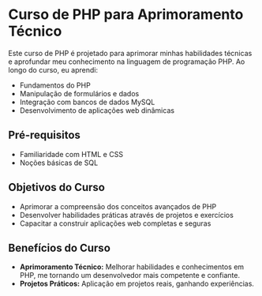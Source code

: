 # Curso de PHP para Aprimoramento Técnico

Este curso de PHP é projetado para aprimorar minhas habilidades técnicas e aprofundar meu conhecimento na linguagem de programação PHP. Ao longo do curso, eu aprendi:

- Fundamentos do PHP
- Manipulação de formulários e dados
- Integração com bancos de dados MySQL
- Desenvolvimento de aplicações web dinâmicas

## Pré-requisitos

- Familiaridade com HTML e CSS
- Noções básicas de SQL

## Objetivos do Curso

- Aprimorar a compreensão dos conceitos avançados de PHP
- Desenvolver habilidades práticas através de projetos e exercícios
- Capacitar a construir aplicações web completas e seguras

## Benefícios do Curso

- **Aprimoramento Técnico:** Melhorar habilidades e conhecimentos em PHP, me tornando um desenvolvedor mais competente e confiante.
- **Projetos Práticos:** Aplicação em projetos reais, ganhando experiências.